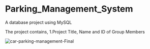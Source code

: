 # Parking_Management_System
A database project using MySQL

The project contains,
1.Project Title, Name and ID of Group Members                                                                                                                             

![car-parking-management-Final](https://user-images.githubusercontent.com/108008599/207929538-52c6e3b4-c04c-477d-aa19-35bfe0511743.png)
